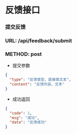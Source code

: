 # 反馈接口

### 提交反馈
### URL: /api/feedback/submit
### METHOD: post
* 提交参数
```json
{
  "type": "反馈类型，直接填文本",
  "content": "反馈内容，文本"
}
``` 

* 成功返回
```json
{
  "code": 1,
  "msg": "成功",
  "data": "反馈成功"
}
```